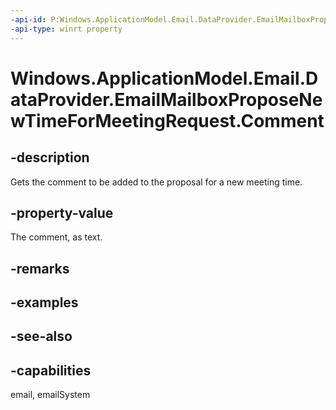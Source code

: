 ```yaml
---
-api-id: P:Windows.ApplicationModel.Email.DataProvider.EmailMailboxProposeNewTimeForMeetingRequest.Comment
-api-type: winrt property
---
```


<!-- Property syntax
public string Comment { get; }
-->

# Windows.ApplicationModel.Email.DataProvider.EmailMailboxProposeNewTimeForMeetingRequest.Comment

## -description
Gets the comment to be added to the proposal for a new meeting time.

## -property-value
The comment, as text.

## -remarks

## -examples

## -see-also

## -capabilities
email, emailSystem

